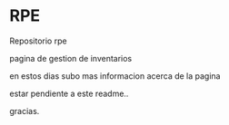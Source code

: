 # RPE
Repositorio rpe

pagina de gestion de inventarios

en estos dias subo mas informacion acerca de la pagina

estar pendiente a este readme..

gracias.
